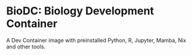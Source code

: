 # BioDC: Biology Development Container

A Dev Container image with preinstalled Python, R, Jupyter, Mamba, Nix and other tools.
